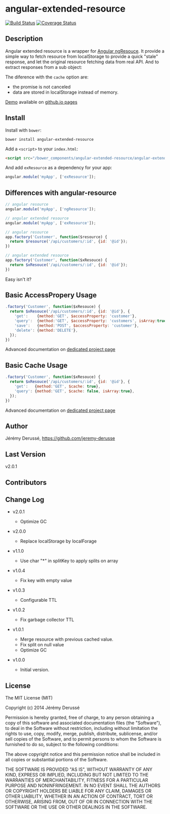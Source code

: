 # angular-extended-resource

[![Build Status](https://travis-ci.org/jeremy-derusse/angular-extended-resource.svg?branch=develop)](https://travis-ci.org/jeremy-derusse/angular-extended-resource)
[![Coverage Status](https://coveralls.io/repos/jeremy-derusse/angular-extended-resource/badge.png?branch=develop)](https://coveralls.io/r/jeremy-derusse/angular-extended-resource?branch=develop)

## Description

Angular extended resource is a wrapper for
[Angular ngResouce](https://github.com/angular/angular.js/tree/master/src/ngResource).
It provide a simple way to fetch resource from localStorage to provide a quick
"stale" response, and let the original resource fetching data from real API.
And to extract responses from a sub object:

The diference with the `cache` option are:
- the promise is not canceled
- data are stored in localStorage instead of memory.

[Demo](http://jeremy-derusse.github.io/angular-extended-resource/demo) available on [github.io pages](http://jeremy-derusse.github.io/angular-extended-resource)

## Install

Install with `bower`:

```shell
bower install angular-extended-resource
```

Add a `<script>` to your `index.html`:

```html
<script src="/bower_components/angular-extended-resource/angular-extended-resource.js"></script>
```

And add `exResource` as a dependency for your app:

```javascript
angular.module('myApp', ['exResource']);
```

## Differences with angular-resource

```javascript
// angular resource
angular.module('myApp', ['ngResource']);

// angular extended resource
angular.module('myApp', ['exResource']);
```

```javascript
// angular resource
app.factory('Customer', function($resource) {
  return $resource('/api/customers/:id', {id: '@id'});
})

// angular extended resource
app.factory('Customer', function($xResouce) {
  return $xResouce('/api/customers/:id', {id: '@id'});
})
```

Easy isn't it?

## Basic AccessPropery Usage

```javascript
.factory('Customer', function($xResouce) {
  return $xResouce('/api/customers/:id', {id: '@id'}, {
    'get':    {method:'GET', $accessProperty: 'customer'},
    'query':  {method:'GET', $accessProperty: 'customers', isArray:true},
    'save':   {method:'POST', $accessProperty: 'customer'},
    'delete': {method:'DELETE'},
  });
})
```

Advanced documentation on [dedicated project page](http://jeremy-derusse.github.io/angular-extended-resource)

## Basic Cache Usage

```javascript
.factory('Customer', function($xResouce) {
  return $xResouce('/api/customers/:id', {id: '@id'}, {
    'get':   {method:'GET', $cache: true},
    'query': {method:'GET', $cache: false, isArray:true},
  });
})
```

Advanced documentation on [dedicated project page](http://jeremy-derusse.github.io/angular-extended-resource)

## Author
Jérémy Derussé, https://github.com/jeremy-derusse

## Last Version
v2.0.1

## Contributors

## Change Log
* v2.0.1
    - Optimize GC

* v2.0.0
    - Replace localStorage by localForage

* v1.1.0
    - Use char "*" in splitKey to apply splits on array

* v1.0.4
    - Fix key with empty value

* v1.0.3
    - Configurable TTL

* v1.0.2
    - Fix garbage collector TTL

* v1.0.1
    - Merge resource with previous cached value.
    - Fix split on null value
    - Optimize GC

* v1.0.0
    - Initial version.


## License

The MIT License (MIT)

Copyright (c) 2014 Jérémy Derussé

Permission is hereby granted, free of charge, to any person obtaining a copy
of this software and associated documentation files (the "Software"), to deal
in the Software without restriction, including without limitation the rights
to use, copy, modify, merge, publish, distribute, sublicense, and/or sell
copies of the Software, and to permit persons to whom the Software is
furnished to do so, subject to the following conditions:

The above copyright notice and this permission notice shall be included in all
copies or substantial portions of the Software.

THE SOFTWARE IS PROVIDED "AS IS", WITHOUT WARRANTY OF ANY KIND, EXPRESS OR
IMPLIED, INCLUDING BUT NOT LIMITED TO THE WARRANTIES OF MERCHANTABILITY,
FITNESS FOR A PARTICULAR PURPOSE AND NONINFRINGEMENT. IN NO EVENT SHALL THE
AUTHORS OR COPYRIGHT HOLDERS BE LIABLE FOR ANY CLAIM, DAMAGES OR OTHER
LIABILITY, WHETHER IN AN ACTION OF CONTRACT, TORT OR OTHERWISE, ARISING FROM,
OUT OF OR IN CONNECTION WITH THE SOFTWARE OR THE USE OR OTHER DEALINGS IN THE
SOFTWARE.
